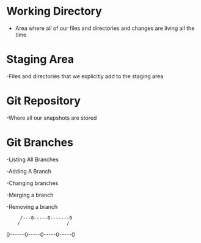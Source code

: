 # Working Directory
- Area where all of our files and directories and changes are living all the time



# Staging Area
-Files and directories that we explicitly add to the staging area


# Git Repository
-Where all our snapshots are stored

# Git Branches

-Listing All Branches

-Adding A Branch

-Changing branches

-Merging a branch

-Removing a branch

         /---0-----0-------0
        /                 /
0------0-----0-----0-----0